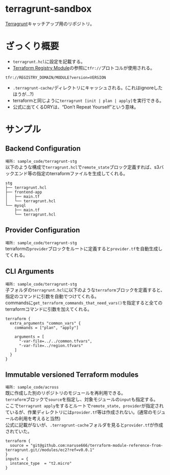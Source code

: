 # terragrunt-sandbox
[Terragrunt](https://terragrunt.gruntwork.io/)キャッチアップ用のリポジトリ。

# ざっくり概要
- `terragrunt.hcl`に設定を記載する。
- [Terraform Registry Module](https://registry.terraform.io/browse/modules)の参照に`tfr://`プロトコルが使用される。
```
tfr://REGISTRY_DOMAIN/MODULE?version=VERSION
```
- `.terragrunt-cache/`ディレクトリにキャッシュされる。(これはignoreしたほうが...?)
- terraformと同じように`terragrunt [init | plan | apply]`を実行できる。
- 公式に出てくるDRYは、“Don’t Repeat Yourself”という意味。

# サンプル
## Backend Configuration
`場所: sample_code/terragrunt-stg`  
以下のような構成で`terragrunt.hcl`で`remote_state`ブロック定義すれば、s3バックエンド等の指定のterraformファイルを生成してくれる。
```
stg
├── terragrunt.hcl
├── frontend-app
│   ├── main.tf
│   └── terragrunt.hcl
└── mysql
    ├── main.tf
    └── terragrunt.hcl
```
## Provider Configuration
`場所: sample_code/terragrunt-stg`  
terraformの`provider`ブロックをルートに定義すると`provider.tf`を自動生成してくれる。

## CLI Arguments
`場所: sample_code/terragrunt-stg`  
子フォルダの`terragrunt.hcl`に以下のような`terraform`ブロックを定義すると、指定のコマンドに引数を自動でつけてくれる。  
commandsに`get_terraform_commands_that_need_vars()`を指定すると全てのterraformコマンドに引数を加えてくれる。
```
terraform {
  extra_arguments "common_vars" {
    commands = ["plan", "apply"]

    arguments = [
      "-var-file=../../common.tfvars",
      "-var-file=../region.tfvars"
    ]
  }
}
```

## Immutable versioned Terraform modules
`場所: sample_code/across`  
既に作成した別のリポジトリのモジュールを再利用できる。  
`terraform`ブロックで`source`を指定し、対象モジュールの`input`も指定する。  
ここで`terragrunt apply`をするとルートで`remote_state, provider`が指定されているが、作業ディレクトリには`provider.tf`等は作成されない。(通常のモジュールの利用を考えると当然)  
公式に記載がないが、`.terragrunt-cache`フォルダを見ると`provider.tf`が作成されていた。
```
terraform {
  source = "git@github.com:naruse666/terraform-module-reference-from-terragrunt.git//modules/ec2?ref=v0.0.1"
}
inputs = {
  instance_type  = "t2.micro"
}
```